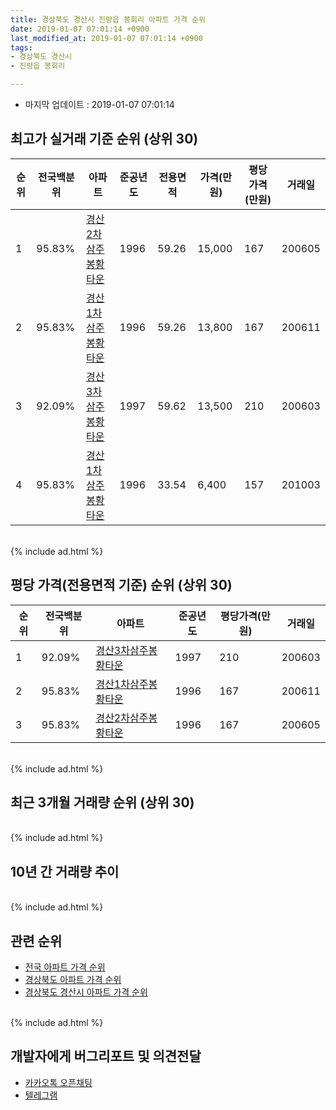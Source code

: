 ```yaml
---
title: 경상북도 경산시 진량읍 봉회리 아파트 가격 순위
date: 2019-01-07 07:01:14 +0900
last_modified_at: 2019-01-07 07:01:14 +0900
tags:
- 경상북도 경산시
- 진량읍 봉회리

---
```


* 마지막 업데이트 : 2019-01-07 07:01:14

## 최고가 실거래 기준 순위 (상위 30)


|순위|전국백분위|아파트|준공년도|전용면적|가격(만원)|평당가격(만원)|거래일|
|---|---|---|---|---|---|---|---|
|1|95.83%|[경산2차삼주봉황타운](https://search.naver.com/search.naver?query=%EA%B2%BD%EC%83%81%EB%B6%81%EB%8F%84+%EA%B2%BD%EC%82%B0%EC%8B%9C+%EC%A7%84%EB%9F%89%EC%9D%8D+%EB%B4%89%ED%9A%8C%EB%A6%AC+%EA%B2%BD%EC%82%B02%EC%B0%A8%EC%82%BC%EC%A3%BC%EB%B4%89%ED%99%A9%ED%83%80%EC%9A%B4)|1996|59.26|15,000|167|200605|
|2|95.83%|[경산1차삼주봉황타운](https://search.naver.com/search.naver?query=%EA%B2%BD%EC%83%81%EB%B6%81%EB%8F%84+%EA%B2%BD%EC%82%B0%EC%8B%9C+%EC%A7%84%EB%9F%89%EC%9D%8D+%EB%B4%89%ED%9A%8C%EB%A6%AC+%EA%B2%BD%EC%82%B01%EC%B0%A8%EC%82%BC%EC%A3%BC%EB%B4%89%ED%99%A9%ED%83%80%EC%9A%B4)|1996|59.26|13,800|167|200611|
|3|92.09%|[경산3차삼주봉황타운](https://search.naver.com/search.naver?query=%EA%B2%BD%EC%83%81%EB%B6%81%EB%8F%84+%EA%B2%BD%EC%82%B0%EC%8B%9C+%EC%A7%84%EB%9F%89%EC%9D%8D+%EB%B4%89%ED%9A%8C%EB%A6%AC+%EA%B2%BD%EC%82%B03%EC%B0%A8%EC%82%BC%EC%A3%BC%EB%B4%89%ED%99%A9%ED%83%80%EC%9A%B4)|1997|59.62|13,500|210|200603|
|4|95.83%|[경산1차삼주봉황타운](https://search.naver.com/search.naver?query=%EA%B2%BD%EC%83%81%EB%B6%81%EB%8F%84+%EA%B2%BD%EC%82%B0%EC%8B%9C+%EC%A7%84%EB%9F%89%EC%9D%8D+%EB%B4%89%ED%9A%8C%EB%A6%AC+%EA%B2%BD%EC%82%B01%EC%B0%A8%EC%82%BC%EC%A3%BC%EB%B4%89%ED%99%A9%ED%83%80%EC%9A%B4)|1996|33.54|6,400|157|201003|


<br>
{% include ad.html %}
<br>

## 평당 가격(전용면적 기준) 순위 (상위 30)


|순위|전국백분위|아파트|준공년도|평당가격(만원)|거래일|
|---|---|---|---|---|---|
|1|92.09%|[경산3차삼주봉황타운](https://search.naver.com/search.naver?query=%EA%B2%BD%EC%83%81%EB%B6%81%EB%8F%84+%EA%B2%BD%EC%82%B0%EC%8B%9C+%EC%A7%84%EB%9F%89%EC%9D%8D+%EB%B4%89%ED%9A%8C%EB%A6%AC+%EA%B2%BD%EC%82%B03%EC%B0%A8%EC%82%BC%EC%A3%BC%EB%B4%89%ED%99%A9%ED%83%80%EC%9A%B4)|1997|210|200603|
|2|95.83%|[경산1차삼주봉황타운](https://search.naver.com/search.naver?query=%EA%B2%BD%EC%83%81%EB%B6%81%EB%8F%84+%EA%B2%BD%EC%82%B0%EC%8B%9C+%EC%A7%84%EB%9F%89%EC%9D%8D+%EB%B4%89%ED%9A%8C%EB%A6%AC+%EA%B2%BD%EC%82%B01%EC%B0%A8%EC%82%BC%EC%A3%BC%EB%B4%89%ED%99%A9%ED%83%80%EC%9A%B4)|1996|167|200611|
|3|95.83%|[경산2차삼주봉황타운](https://search.naver.com/search.naver?query=%EA%B2%BD%EC%83%81%EB%B6%81%EB%8F%84+%EA%B2%BD%EC%82%B0%EC%8B%9C+%EC%A7%84%EB%9F%89%EC%9D%8D+%EB%B4%89%ED%9A%8C%EB%A6%AC+%EA%B2%BD%EC%82%B02%EC%B0%A8%EC%82%BC%EC%A3%BC%EB%B4%89%ED%99%A9%ED%83%80%EC%9A%B4)|1996|167|200605|


<br>
{% include ad.html %}
<br>

## 최근 3개월 거래량 순위 (상위 30)


<div style="width:100%;">
    <canvas id="deal_count_ranking" height="250"></canvas>
</div>


<script>
new Chart(document.getElementById("deal_count_ranking"), {
    type: 'horizontalBar',
    data: {
        labels: ['경산1차삼주봉황타운', '경산2차삼주봉황타운'],
        datasets: [{
            label: '실거래 수',
            data: [13, 2],
            borderColor: "rgba(255, 0, 128, 1)",
            backgroundColor: "rgba(255, 0, 128, 0.5)",
            fill: false,
        }]
    },
    options: {
        responsive: true,
        title: {
            display: true,
            text: '최근 3개월 거래량 순위'
        },
        tooltips: {
            mode: 'index',
            intersect: false,
            callbacks: {
                title: function(tooltipItems, data) {
                    return "실거래 수:";
                },
                label: function(tooltipItem, data) {
                    return data.labels[tooltipItem.index] + ": " + tooltipItem.xLabel;
                }
            }
        },
        hover: {
            mode: 'nearest',
            intersect: true
        },
        scales: {
            xAxes: [{
                display: true,
                scaleLabel: {
                    display: true,
                    labelString: '실거래 수'
                },
                ticks: {
                    suggestedMin: 0,
                }
            }],
            yAxes: [{
                display: true,
                ticks: {
                    autoSkip: false,
                    callback: function(value, index, values) {
                        if (value.length > 15)
                            return value.substr(0, 13) + "...";
                        else
                            return value;
                    }
                },
                scaleLabel: {
                    display: false,
                }
            }]
        }
    }
});

</script>


<br>
{% include ad.html %}
<br>

## 10년 간 거래량 추이


<div style="width:100%;">
    <canvas id="deal_progress" height="250"></canvas>
</div>

<script>
new Chart(document.getElementById("deal_progress"), {
    type: 'line',
    data: {
        labels: ['200901','200902','200903','200904','200905','200906','200907','200908','200909','200910','200911','200912','201001','201002','201003','201004','201005','201006','201007','201008','201009','201010','201011','201012','201101','201102','201103','201104','201105','201106','201107','201108','201109','201110','201111','201112','201201','201202','201203','201204','201205','201206','201207','201208','201209','201210','201211','201212','201301','201302','201303','201304','201305','201306','201307','201308','201309','201310','201311','201312','201401','201402','201403','201404','201405','201406','201407','201408','201409','201410','201411','201412','201501','201502','201503','201504','201505','201506','201507','201508','201509','201510','201511','201512','201601','201602','201603','201604','201605','201606','201607','201608','201609','201610','201611','201612','201701','201702','201703','201704','201705','201706','201707','201708','201709','201710','201711','201712','201801','201802','201803','201804','201805','201806','201807','201808','201809','201810','201811','201812','201901'],
        datasets: [{
            label: '실거래 수',
            pointRadius: 1,
            data: [15, 21, 24, 21, 17, 10, 16, 13, 13, 15, 11, 17, 15, 8, 17, 29, 15, 15, 16, 15, 17, 17, 19, 15, 30, 28, 39, 19, 22, 21, 14, 19, 14, 21, 24, 21, 13, 14, 13, 18, 16, 17, 10, 15, 22, 19, 22, 15, 14, 23, 24, 21, 18, 22, 13, 14, 11, 9, 19, 15, 13, 22, 27, 22, 5, 18, 20, 13, 25, 15, 20, 13, 13, 17, 22, 23, 13, 13, 24, 9, 16, 22, 9, 9, 7, 6, 6, 14, 11, 6, 12, 8, 9, 6, 8, 3, 8, 10, 6, 5, 11, 12, 4, 8, 10, 10, 6, 7, 10, 3, 12, 6, 6, 5, 3, 8, 9, 10, 12, 3, 0],
            borderColor: "rgba(255, 201, 14, 1)",
            backgroundColor: "rgba(255, 201, 14, 0.5)",
            fill: true,
        }]
    },
    options: {
        responsive: true,
        title: {
            display: true,
            text: '10년간 거래량 추이'
        },
        tooltips: {
            mode: 'index',
            intersect: false,
        },
        hover: {
            mode: 'nearest',
            intersect: true
        },
        scales: {
            xAxes: [{
                display: true,
                scaleLabel: {
                    display: true,
                    labelString: '년/월'
                }
            }],
            yAxes: [{
                display: true,
                ticks: {
                    suggestedMin: 0,
                },
                scaleLabel: {
                    display: true,
                    labelString: '실거래 수'
                }
            }]
        }
    }
});

</script>


<br>
{% include ad.html %}
<br>

## 관련 순위

- [전국 아파트 가격 순위](https://inasie.github.io/apt-ranking/전국)
- [경상북도 아파트 가격 순위](https://inasie.github.io/apt-ranking/경상북도)
- [경상북도 경산시 아파트 가격 순위](https://inasie.github.io/apt-ranking/경상북도-경산시)


<br>
{% include ad.html %}
<br>

## 개발자에게 버그리포트 및 의견전달

- [카카오톡 오픈채팅](https://open.kakao.com/o/gLJUAP4)
- [텔레그램](https://t.me/inasie)

